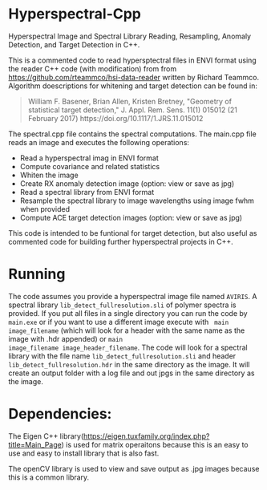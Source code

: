 # Hyperspectral-Cpp
Hyperspectral Image and Spectral Library Reading, Resampling, Anomaly Detection, and Target Detection in C++.

This is a commented code to read hypersptectral files in ENVI format using the reader C++ code (with modification) from from https://github.com/rteammco/hsi-data-reader written by Richard Teammco.  Algorithm doescriptions for whitening and target detection can be found in: 
<blockquote>
William F. Basener, Brian Allen, Kristen Bretney, "Geometry of statistical target detection," J. Appl. Rem. Sens. 11(1) 015012 (21 February 2017) https://doi.org/10.1117/1.JRS.11.015012
</blockquote>

The spectral.cpp file contains the spectral computations.  The main.cpp file reads an image and executes the following operations:
<ul>
  <li>Read a hyperspectral imag in ENVI format</li>
  <li>Compute covariance and related statistics</li>
  <li>Whiten the image</li>
  <li>Create RX anomaly detection image (option: view or save as jpg)</li>
  <li>Read a spectral library from ENVI format</li>
  <li>Resample the spectral library to image wavelengths using image fwhm when provided</li>
  <li>Compute ACE target detection images (option: view or save as jpg)</li>
</ul>

This code is intended to be funtional for target detection, but also useful as commented code for building further hyperspectral projects in C++.

# Running 

The code assumes you provide a hyperspectral image file named <code>AVIRIS</code>.  A spectral library <code>lib_detect_fullresolution.sli</code> of polymer spectra is provided.  If you put all files in a single directory you can run the code by <code>main.exe</code> or if you want to use a different image execute with <code> main image_filename</code> (which will look for a header with the same name as the image with .hdr appended) or <code>main image_filename image_header_filename</code>.  The code will look for a spectral library with the file name <code>lib_detect_fullresolution.sli</code> and header <code>lib_detect_fullresolution.hdr</code> in the same directory as the image.  It will create an output folder with a log file and out jpgs in the same directory as the image.


# Dependencies:

The Eigen C++ library(https://eigen.tuxfamily.org/index.php?title=Main_Page) is used for matrix operaitons because this is an easy to use and easy to install library that is also fast.

The openCV library is used to view and save output as .jpg images because this is a common library.
